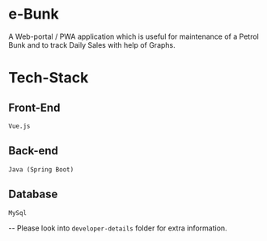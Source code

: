 # e-Bunk
A Web-portal / PWA application which is useful for maintenance of a Petrol Bunk and to track Daily Sales with help of Graphs.

# Tech-Stack
  ## Front-End
    Vue.js
  ## Back-end
    Java (Spring Boot)
  ## Database
    MySql


-- Please look into `developer-details` folder for extra information.
   
